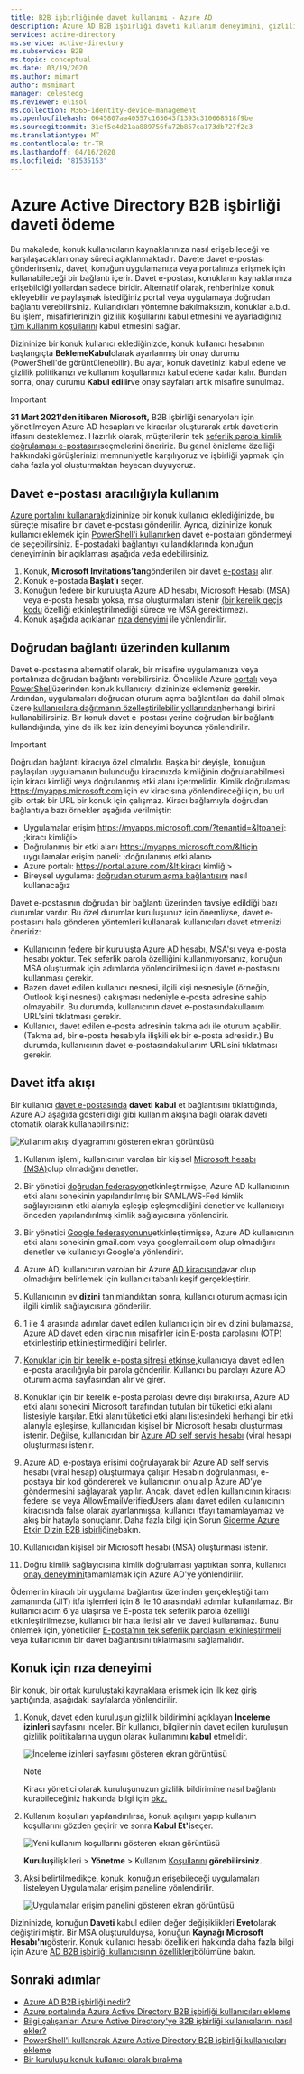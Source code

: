 ```yaml
---
title: B2B işbirliğinde davet kullanımı - Azure AD
description: Azure AD B2B işbirliği daveti kullanım deneyimini, gizlilik koşulları anlaşması da dahil olmak üzere son kullanıcılar için açıklar.
services: active-directory
ms.service: active-directory
ms.subservice: B2B
ms.topic: conceptual
ms.date: 03/19/2020
ms.author: mimart
author: msmimart
manager: celestedg
ms.reviewer: elisol
ms.collection: M365-identity-device-management
ms.openlocfilehash: 0645807aa40557c163643f1393c310668518f9be
ms.sourcegitcommit: 31ef5e4d21aa889756fa72b857ca173db727f2c3
ms.translationtype: MT
ms.contentlocale: tr-TR
ms.lasthandoff: 04/16/2020
ms.locfileid: "81535153"
---
```

# <a name="azure-active-directory-b2b-collaboration-invitation-redemption"></a>Azure Active Directory B2B işbirliği daveti ödeme

Bu makalede, konuk kullanıcıların kaynaklarınıza nasıl erişebileceği ve karşılaşacakları onay süreci açıklanmaktadır. Davete davet e-postası gönderirseniz, davet, konuğun uygulamanıza veya portalınıza erişmek için kullanabileceği bir bağlantı içerir. Davet e-postası, konukların kaynaklarınıza erişebildiği yollardan sadece biridir. Alternatif olarak, rehberinize konuk ekleyebilir ve paylaşmak istediğiniz portal veya uygulamaya doğrudan bağlantı verebilirsiniz. Kullandıkları yöntemne bakılmaksızın, konuklar a.b.d. Bu işlem, misafirlerinizin gizlilik koşullarını kabul etmesini ve ayarladığınız [tüm kullanım koşullarını](https://docs.microsoft.com/azure/active-directory/governance/active-directory-tou) kabul etmesini sağlar.

Dizininize bir konuk kullanıcı eklediğinizde, konuk kullanıcı hesabının başlangıçta **BeklemeKabul**olarak ayarlanmış bir onay durumu (PowerShell'de görüntülenebilir). Bu ayar, konuk davetinizi kabul edene ve gizlilik politikanızı ve kullanım koşullarınızı kabul edene kadar kalır. Bundan sonra, onay durumu **Kabul edilir**ve onay sayfaları artık misafire sunulmaz.

   > [!IMPORTANT]
   > **31 Mart 2021'den itibaren Microsoft,** B2B işbirliği senaryoları için yönetilmeyen Azure AD hesapları ve kiracılar oluşturarak artık davetlerin itfasını desteklemez. Hazırlık olarak, müşterilerin tek [seferlik parola kimlik doğrulaması e-postasını](one-time-passcode.md)seçmelerini öneririz. Bu genel önizleme özelliği hakkındaki görüşlerinizi memnuniyetle karşılıyoruz ve işbirliği yapmak için daha fazla yol oluşturmaktan heyecan duyuyoruz.

## <a name="redemption-through-the-invitation-email"></a>Davet e-postası aracılığıyla kullanım

[Azure portalını kullanarak](https://docs.microsoft.com/azure/active-directory/b2b/b2b-quickstart-add-guest-users-portal)dizininize bir konuk kullanıcı eklediğinizde, bu süreçte misafire bir davet e-postası gönderilir. Ayrıca, dizininize konuk kullanıcı eklemek için [PowerShell'i kullanırken](https://docs.microsoft.com/azure/active-directory/b2b/b2b-quickstart-invite-powershell) davet e-postaları göndermeyi de seçebilirsiniz. E-postadaki bağlantıyı kullandıklarında konuğun deneyiminin bir açıklaması aşağıda veda edebilirsiniz.

1. Konuk, **Microsoft Invitations'tan**gönderilen bir davet [e-postası](https://docs.microsoft.com/azure/active-directory/b2b/invitation-email-elements) alır.
2. Konuk e-postada **Başlat'ı** seçer.
3. Konuğun federe bir kuruluşta Azure AD hesabı, Microsoft Hesabı (MSA) veya e-posta hesabı yoksa, msa oluşturmaları istenir [(bir kerelik geçiş kodu](https://docs.microsoft.com/azure/active-directory/b2b/one-time-passcode) özelliği etkinleştirilmediği sürece ve MSA gerektirmez).
4. Konuk aşağıda açıklanan [rıza deneyimi](#consent-experience-for-the-guest) ile yönlendirilir.

## <a name="redemption-through-a-direct-link"></a>Doğrudan bağlantı üzerinden kullanım

Davet e-postasına alternatif olarak, bir misafire uygulamanıza veya portalınıza doğrudan bağlantı verebilirsiniz. Öncelikle Azure [portalı](https://docs.microsoft.com/azure/active-directory/b2b/b2b-quickstart-add-guest-users-portal) veya [PowerShell](https://docs.microsoft.com/azure/active-directory/b2b/b2b-quickstart-invite-powershell)üzerinden konuk kullanıcıyı dizininize eklemeniz gerekir. Ardından, uygulamaları doğrudan oturum açma bağlantıları da dahil olmak üzere [kullanıcılara dağıtmanın özelleştirilebilir yollarından](https://docs.microsoft.com/azure/active-directory/manage-apps/end-user-experiences)herhangi birini kullanabilirsiniz. Bir konuk davet e-postası yerine doğrudan bir bağlantı kullandığında, yine de ilk kez izin deneyimi boyunca yönlendirilir.

> [!IMPORTANT]
> Doğrudan bağlantı kiracıya özel olmalıdır. Başka bir deyişle, konuğun paylaşılan uygulamanın bulunduğu kiracınızda kimliğinin doğrulanabilmesi için kiracı kimliği veya doğrulanmış etki alanı içermelidir. Kimlik doğrulaması https://myapps.microsoft.com için ev kiracısına yönlendireceği için, bu url gibi ortak bir URL bir konuk için çalışmaz. Kiracı bağlamıyla doğrudan bağlantıya bazı örnekler aşağıda verilmiştir:
 > - Uygulamalar erişim https://myapps.microsoft.com/?tenantid=&ltpaneli: ;kiracı kimliği&gt; 
 > - Doğrulanmış bir etki alanı https://myapps.microsoft.com/&ltiçin uygulamalar erişim paneli: ;doğrulanmış etki alanı&gt;
 > - Azure portalı: https://portal.azure.com/&lt;kiracı kimliği&gt;
 > - Bireysel uygulama: [doğrudan oturum açma bağlantısını](../manage-apps/end-user-experiences.md#direct-sign-on-links) nasıl kullanacağız

Davet e-postasının doğrudan bir bağlantı üzerinden tavsiye edildiği bazı durumlar vardır. Bu özel durumlar kuruluşunuz için önemliyse, davet e-postasını hala gönderen yöntemleri kullanarak kullanıcıları davet etmenizi öneririz:
 - Kullanıcının federe bir kuruluşta Azure AD hesabı, MSA'sı veya e-posta hesabı yoktur. Tek seferlik parola özelliğini kullanmıyorsanız, konuğun MSA oluşturmak için adımlarda yönlendirilmesi için davet e-postasını kullanması gerekir.
 - Bazen davet edilen kullanıcı nesnesi, ilgili kişi nesnesiyle (örneğin, Outlook kişi nesnesi) çakışması nedeniyle e-posta adresine sahip olmayabilir. Bu durumda, kullanıcının davet e-postasındakullanım URL'sini tıklatması gerekir.
 - Kullanıcı, davet edilen e-posta adresinin takma adı ile oturum açabilir. (Takma ad, bir e-posta hesabıyla ilişkili ek bir e-posta adresidir.) Bu durumda, kullanıcının davet e-postasındakullanım URL'sini tıklatması gerekir.

## <a name="invitation-redemption-flow"></a>Davet itfa akışı

Bir kullanıcı [davet e-postasında](invitation-email-elements.md) **daveti kabul** et bağlantısını tıklattığında, Azure AD aşağıda gösterildiği gibi kullanım akışına bağlı olarak daveti otomatik olarak kullanabilirsiniz:

![Kullanım akışı diyagramını gösteren ekran görüntüsü](media/redemption-experience/invitation-redemption-flow.png)

1. Kullanım işlemi, kullanıcının varolan bir kişisel [Microsoft hesabı (MSA)](https://support.microsoft.com/help/4026324/microsoft-account-how-to-create)olup olmadığını denetler.

2. Bir yönetici [doğrudan federasyon](direct-federation.md)etkinleştirmişse, Azure AD kullanıcının etki alanı sonekinin yapılandırılmış bir SAML/WS-Fed kimlik sağlayıcısının etki alanıyla eşleşip eşleşmediğini denetler ve kullanıcıyı önceden yapılandırılmış kimlik sağlayıcısına yönlendirir.

3. Bir yönetici [Google federasyonunu](google-federation.md)etkinleştirmişse, Azure AD kullanıcının etki alanı sonekinin gmail.com veya googlemail.com olup olmadığını denetler ve kullanıcıyı Google'a yönlendirir.

4. Azure AD, kullanıcının varolan bir Azure [AD kiracısında](what-is-b2b.md#easily-add-guest-users-in-the-azure-ad-portal)var olup olmadığını belirlemek için kullanıcı tabanlı keşif gerçekleştirir.

5. Kullanıcının ev **dizini** tanımlandıktan sonra, kullanıcı oturum açması için ilgili kimlik sağlayıcısına gönderilir.  

6. 1 ile 4 arasında adımlar davet edilen kullanıcı için bir ev dizini bulamazsa, Azure AD davet eden kiracının misafirler için E-posta parolasını [(OTP)](one-time-passcode.md) etkinleştirip etkinleştirmediğini belirler.

7. [Konuklar için bir kerelik e-posta şifresi etkinse,](one-time-passcode.md#when-does-a-guest-user-get-a-one-time-passcode)kullanıcıya davet edilen e-posta aracılığıyla bir parola gönderilir. Kullanıcı bu parolayı Azure AD oturum açma sayfasından alır ve girer.

8. Konuklar için bir kerelik e-posta parolası devre dışı bırakılırsa, Azure AD etki alanı sonekini Microsoft tarafından tutulan bir tüketici etki alanı listesiyle karşılar. Etki alanı tüketici etki alanı listesindeki herhangi bir etki alanıyla eşleşirse, kullanıcıdan kişisel bir Microsoft hesabı oluşturması istenir. Değilse, kullanıcıdan bir [Azure AD self servis hesabı](../users-groups-roles/directory-self-service-signup.md) (viral hesap) oluşturması istenir.

9. Azure AD, e-postaya erişimi doğrulayarak bir Azure AD self servis hesabı (viral hesap) oluşturmaya çalışır. Hesabın doğrulanması, e-postaya bir kod göndererek ve kullanıcının onu alıp Azure AD'ye göndermesini sağlayarak yapılır. Ancak, davet edilen kullanıcının kiracısı federe ise veya AllowEmailVerifiedUsers alanı davet edilen kullanıcının kiracısında false olarak ayarlanmışsa, kullanıcı itfayı tamamlayamaz ve akış bir hatayla sonuçlanır. Daha fazla bilgi için Sorun [Giderme Azure Etkin Dizin B2B işbirliğine](troubleshoot.md#the-user-that-i-invited-is-receiving-an-error-during-redemption)bakın.

10. Kullanıcıdan kişisel bir Microsoft hesabı (MSA) oluşturması istenir.

11. Doğru kimlik sağlayıcısına kimlik doğrulaması yaptıktan sonra, kullanıcı [onay deneyimini](redemption-experience.md#consent-experience-for-the-guest)tamamlamak için Azure AD'ye yönlendirilir.  

Ödemenin kiracılı bir uygulama bağlantısı üzerinden gerçekleştiği tam zamanında (JIT) itfa işlemleri için 8 ile 10 arasındaki adımlar kullanılamaz. Bir kullanıcı adım 6'ya ulaşırsa ve E-posta tek seferlik parola özelliği etkinleştirilmezse, kullanıcı bir hata iletisi alır ve daveti kullanamaz. Bunu önlemek için, yöneticiler [E-posta'nın tek seferlik parolasını etkinleştirmeli](one-time-passcode.md#when-does-a-guest-user-get-a-one-time-passcode) veya kullanıcının bir davet bağlantısını tıklatmasını sağlamalıdır.

## <a name="consent-experience-for-the-guest"></a>Konuk için rıza deneyimi

Bir konuk, bir ortak kuruluştaki kaynaklara erişmek için ilk kez giriş yaptığında, aşağıdaki sayfalarda yönlendirilir. 

1. Konuk, davet eden kuruluşun gizlilik bildirimini açıklayan **İnceleme izinleri** sayfasını inceler. Bir kullanıcı, bilgilerinin davet edilen kuruluşun gizlilik politikalarına uygun olarak kullanımını **kabul** etmelidir.

   ![İnceleme izinleri sayfasını gösteren ekran görüntüsü](media/redemption-experience/review-permissions.png) 

   > [!NOTE]
   > Kiracı yönetici olarak kuruluşunuzun gizlilik bildirimine nasıl bağlantı kurabileceğiniz hakkında bilgi için [bkz.](https://aka.ms/adprivacystatement)

2. Kullanım koşulları yapılandırılırsa, konuk açılışını yapıp kullanım koşullarını gözden geçirir ve sonra **Kabul Et'i**seçer. 

   ![Yeni kullanım koşullarını gösteren ekran görüntüsü](media/redemption-experience/terms-of-use-accept.png) 

   **Kuruluş**ilişkileri >  **Yönetme** > Kullanım [Koşullarını](../governance/active-directory-tou.md) **görebilirsiniz.**

3. Aksi belirtilmedikçe, konuk, konuğun erişebileceği uygulamaları listeleyen Uygulamalar erişim paneline yönlendirilir.

   ![Uygulamalar erişim panelini gösteren ekran görüntüsü](media/redemption-experience/myapps.png) 

Dizininizde, konuğun **Daveti** kabul edilen değer değişiklikleri **Evet**olarak değiştirilmiştir. Bir MSA oluşturulduysa, konuğun **Kaynağı** **Microsoft Hesabı'nı**gösterir. Konuk kullanıcı hesabı özellikleri hakkında daha fazla bilgi için Azure [AD B2B işbirliği kullanıcısının özellikleri](user-properties.md)bölümüne bakın. 

## <a name="next-steps"></a>Sonraki adımlar

- [Azure AD B2B işbirliği nedir?](what-is-b2b.md)
- [Azure portalında Azure Active Directory B2B işbirliği kullanıcıları ekleme](add-users-administrator.md)
- [Bilgi çalışanları Azure Active Directory'ye B2B işbirliği kullanıcılarını nasıl ekler?](add-users-information-worker.md)
- [PowerShell'i kullanarak Azure Active Directory B2B işbirliği kullanıcıları ekleme](customize-invitation-api.md#powershell)
- [Bir kuruluşu konuk kullanıcı olarak bırakma](leave-the-organization.md)

